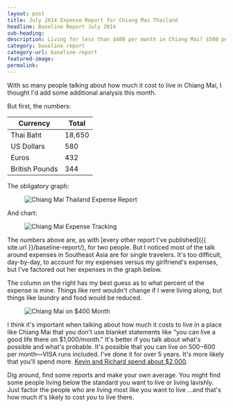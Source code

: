 ```yaml
---
layout: post
title: July 2014 Expense Report for Chiang Mai Thailand
headline: Baseline Report July 2014
sub-heading:
description: Living for less than $400 per month in Chiang Mai? $500 per month is no longer the exception, it's the rule.
category: baseline report
category-url: baseline-report
featured-image:
permalink:
---
```


With so many people talking about how much it cost to live in Chiang Mai, I thought I'd add some additional analysis this month.

But first, the numbers:

|Currency      |Total |
|--------------|------|
|Thai Baht     |18,650|
|US Dollars    |580   |
|Euros         |432   |
|British Pounds|344   |

The obligatory graph:

<figure><img class="center" src="{{ site.url }}/images/baseline-report/July2014-Expenses-Pie-Graph.jpg" alt="Chiang Mai Thailand Expense Report"></figure>

And chart:

<figure><img class="center" src="{{ site.url }}/images/baseline-report/July2014-Expenses-Bar-Graph.jpg" alt="Chiang Mai Expense Tracking"></figure>

The numbers above are, as with [every other report I've published]({{ site.url }}/baseline-report/), for two people. But I noticed most of the talk around expenses in Southeast Asia are for single travelers. It's too difficult, day-by-day, to account for my expenses versus my girlfriend's expenses, but I've factored out her expenses in the graph below.

The column on the right has my best guess as to what percent of the expense is mine. Things like rent wouldn't change if I were living along, but things like laundry and food would be reduced.

<figure><img class="center" src="{{ site.url }}/images/baseline-report/Single-Expense-Spreadsheet.jpg" alt="Chiang Mai on $400 Month"></figure>

I think it's important when talking about how much it costs to live in a place like Chiang Mai that you don't use blanket statements like "you can live a good life there on $1,000/month." It's better if you talk about what's possible and what's probable. It's possible that you can live on $500-$600 per month—VISA runs included. I've done it for over 5 years. It's more likely that you'll spend more. [Kevin and Richard spend about $2,000](http://www.nichesitenomads.com/burn-rate-report-month-5-may-2014/).

Dig around, find some reports and make your own average. You might find some people living below the standard you want to live or living lavishly. Just factor the people who are living most like you want to live ...and that's how much it's likely to cost _you_ to live there.

